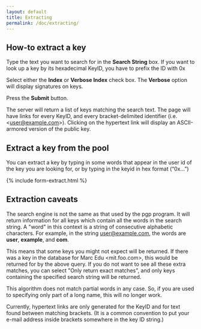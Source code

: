 ```yaml
---
layout: default
title: Extracting
permalink: /doc/extracting/
---
```


## How-to extract a key
Type the text you want to search for in the **Search String** box. If you want to look up a key by its hexadecimal KeyID, you have to prefix the ID with 0x

Select either the **Index** or **Verbose Index** check box. The **Verbose** option will display signatures on keys.

Press the **Submit** button.

The server will return a list of keys matching the search text. The page will have links for every KeyID, and every bracket-delimited identifier (i.e. &lt;user@example.com&gt;). Clicking on the hypertext link will display an ASCII-armored version of the public key.

## Extract a key from the pool

<p>You can extract a key by typing in some words that appear in the user id of the key you are looking for, or by typing in the keyid in hex format (“0x…”)</p>

{% include form-extract.html %}

## Extraction caveats
The search engine is not the same as that used by the pgp program. It will return information for all keys which contain all the words in the search string. A "word" in this context is a string of consecutive alphabetic characters. For example, in the string user@example.com, the words are **user**, **example**, and **com**.

This means that some keys you might not expect will be returned. If there was a key in the database for Marc Edu <mit.foo.com>, this would be returned for by the above query. If you do not want to see all these extra matches, you can select "Only return exact matches", and only keys containing the specified search string will be returned.

This algorithm does not match partial words in any case. So, if you are used to specifying only part of a long name, this will no longer work.

Currently, hypertext links are only generated for the KeyID and for text found between matching brackets. (It is a common convention to put your e-mail address inside brackets somewhere in the key ID string.)

